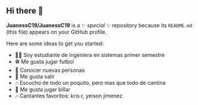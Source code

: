 ## Hi there 👋


**JuanessC19/JuanessC19** is a ✨ _special_ ✨ repository because its `README.md` (this file) appears on your GitHub profile.

Here are some ideas to get you started:

- 👨‍💻 Soy estudiante de ingeniera en sistemas primer semestre
- ⚽ Me gusta jugar futbol
- 🤝 Conocer nuevas personas
- 🪩 Me gusta salir
- 🎶 Escucho de todo un poquito, pero mas que todo de cantina
- 🎱 Me gusta jugar billar 
- 🎶 Cantantes favoritos: kris r, yeison jimenez


